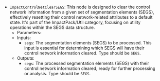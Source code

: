 - `ImpactControlNetClearSEGS`: This node is designed to clear the control network information from a given set of segmentation elements (SEGS), effectively resetting their control network-related attributes to a default state. It's part of the ImpactPack/Util category, focusing on utility operations within the SEGS data structure.
    - Parameters:
    - Inputs:
        - `segs`: The segmentation elements (SEGS) to be processed. This input is essential for determining which SEGS will have their control network information cleared. Type should be `SEGS`.
    - Outputs:
        - `segs`: The processed segmentation elements (SEGS) with their control network information cleared, ready for further processing or analysis. Type should be `SEGS`.
